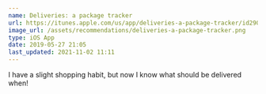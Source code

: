 ```yaml
---
name: Deliveries: a package tracker
url: https://itunes.apple.com/us/app/deliveries-a-package-tracker/id290986013?mt=8&uo=4
image_url: /assets/recommendations/deliveries-a-package-tracker.png
type: iOS App
date: 2019-05-27 21:05
last_updated: 2021-11-02 11:11
---
```

I have a slight shopping habit, but now I know what should be delivered when! 